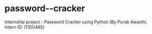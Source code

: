 # password--cracker
Internship project - Password Cracker using Python (By Purab Awasthi, Intern ID: ITID0485)
